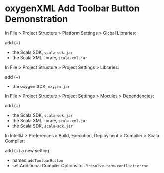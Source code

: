 oxygenXML Add Toolbar Button Demonstration
====

In File > Project Structure > Platform Settings > Global Libraries:

add (+)
* the Scala SDK, `scala-sdk.jar`
* the Scala XML library, `scala-xml.jar`

In File > Project Structure > Project Settings > Libraries:

add (+) 
* the oxygen SDK, `oxygen.jar`

In File > Project Structure > Project Settings > Modules > Dependencies:

add (+)
* the Scala SDK, `scala-sdk.jar`
* the Scala XML library, `scala-xml.jar`
* the Scala SDK, `scala-sdk.jar`

In IntelliJ > Preferences > Build, Execution, Deployment > Compiler > Scala Compiler:

add (+) a new setting
* named `addToolbarButton`
* set Additional Compiler Options to `-Yresolve-term-conflict:error`


